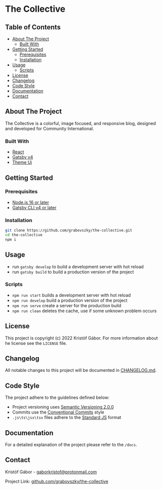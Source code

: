 # The Collective

## Table of Contents

- [About The Project](#about-the-project)
  - [Built With](#built-with)
- [Getting Started](#getting-started)
  - [Prerequisites](#prerequisites)
  - [Installation](#installation)
- [Usage](#usage)
  - [Scripts](#scripts)
- [License](#license)
- [Changelog](#changelog)
- [Code Style](#code-style)
- [Documentation](#documentation)
- [Contact](#contact)

## About The Project

The Collective is a colorful, image focused, and responsive blog, designed and developed for Community International.
### Built With

- [React](https://reactjs.org)
- [Gatsby v4](https://www.gatsbyjs.com)
- [Theme Ui](https://theme-ui.com/)

## Getting Started

### Prerequisites

- [Node.js 16 or later](https://nodejs.org/en/)
- [Gatsby CLI v4 or later](https://www.gatsbyjs.com)

### Installation

```bash
git clone https://github.com/grabovszky/the-collective.git
cd the-collective
npm i
```

## Usage

- run `gatsby develop` to build a development server with hot reload
- run `gatsby build` to build a production version of the project

### Scripts

- `npm run start` builds a development server with hot reload
- `npm run develop` build a production version of the project
- `npm run serve` create a server for the production build
- `npm run clean` deletes the cache, use if some unknown problem occurs

## License

This project is copyright (c) 2022 Kristóf Gábor. For more information about he license see the `LICENSE` file.

## Changelog

All notable changes to this project will be documented in [CHANGELOG.md](https://github.com/grabovszky/the-collective/CHANGELOG.md).

## Code Style

The project adhere to the guidelines defined below:

- Project versioning uses [Semantic Versioning 2.0.0](https://semver.org/)
- Commits use the [Conventional Commits](https://www.conventionalcommits.org/en/v1.0.0/) style
- `.js\ts\jsx\tsx` files adhere to the [Standard JS](https://standardjs.com) format

## Documentation

For a detailed explanation of the project please refer to the `/docs`.

## Contact

Kristóf Gábor - [gaborkristof@protonmail.com](gaborkristof@protonmail.com)

Project Link: [github.com/grabovszky/the-collective](https://github.com/grabovszky/the-collective)

